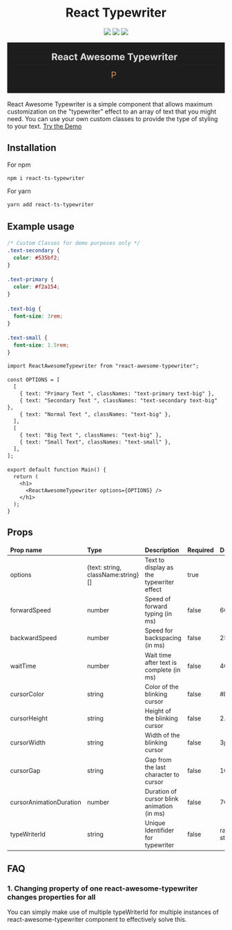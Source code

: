 <h1 align="center">React Typewriter</h1>
<p align="center">
<img src="https://img.shields.io/badge/language-typescript-blue?style=flat-square&logo=typescript" /> 
<img src="https://img.shields.io/badge/react-v18.2-%2361DBFB?style=flat-square&logo=react" />
<a href="https://www.npmjs.com/package/react-awesome-typewriter" target="_blank">
<img src="https://img.shields.io/badge/package-npm-red?style=flat-square&logo=npm" />
</a>

</p>

<p align="center">
<img src="https://raw.githubusercontent.com/divyaswormakai/react-awesome-typewriter/main/demo.gif?token=GHSAT0AAAAAACDE7L4JIY53723J7VL332YIZJGKKIA" />
</p>

<p>
React Awesome Typewriter is a simple component that allows maximum customization on the "typewriter" effect to an array of text that you might need. You can use your own custom classes to provide the type of styling to your text. <a href="https://divyaswormakai.github.io/react-awesome-typewriter-demo" target="_blank">Try the Demo</a>
</p>

## Installation

For npm

```sh
npm i react-ts-typewriter
```

For yarn

```sh
yarn add react-ts-typewriter
```

## Example usage

```css
/* Custom Classes for demo purposes only */
.text-secondary {
  color: #535bf2;
}

.text-primary {
  color: #f2a154;
}

.text-big {
  font-size: 3rem;
}

.text-small {
  font-size: 1.5rem;
}
```

```tsx
import ReactAwesomeTypewriter from "react-awesome-typewriter";

const OPTIONS = [
  [
    { text: "Primary Text ", classNames: "text-primary text-big" },
    { text: "Secondary Text ", classNames: "text-secondary text-big" },
    { text: "Normal Text ", classNames: "text-big" },
  ],
  [
    { text: "Big Text ", classNames: "text-big" },
    { text: "Small Text", classNames: "text-small" },
  ],
];

export default function Main() {
  return (
    <h1>
      <ReactAwesomeTypewriter options={OPTIONS} />
    </h1>
  );
}
```

## Props

<table>
   <thead>
      <tr>
         <td><b>Prop name</b></td>
         <td><b>Type</b></td>
         <td><b>Description</b></td>
         <td><b>Required</b></td>
         <td><b>Default</b></td>
      </tr>
   </thead>
   <tbody>
      <tr>
         <td>options</td>
         <td>{text: string, className:string}[]</td>
         <td>Text to display as the typewriter effect</td>
         <td>true</td>
         <td></td>
      </tr>
      <tr>
         <td>forwardSpeed</td>
         <td>number</td>
         <td>Speed of forward typing (in ms)</td>
         <td>false</td>
         <td>60</td>
      </tr>
      <tr>
         <td>backwardSpeed</td>
         <td>number</td>
         <td>Speed for backspacing (in ms)</td>
         <td>false</td>
         <td>25</td>
      </tr>
      <tr>
         <td>waitTime</td>
         <td>number</td>
         <td>Wait time after text is complete (in ms)</td>
         <td>false</td>
         <td>4000</td>
      </tr>
      <tr>
         <td>cursorColor</td>
         <td>string</td>
         <td>Color of the blinking cursor</td>
         <td>false</td>
         <td>#FFF</td>
      </tr>
      <tr>
         <td>cursorHeight</td>
         <td>string</td>
         <td>Height of the blinking cursor</td>
         <td>false</td>
         <td>2.25rem</td>
      </tr>
      <tr>
         <td>cursorWidth</td>
         <td>string</td>
         <td>Width of the blinking cursor</td>
         <td>false</td>
         <td>3px</td>
      </tr>
      <tr>
         <td>cursorGap</td>
         <td>string</td>
         <td>Gap from the last character to cursor</td>
         <td>false</td>
         <td>10px</td>
      </tr>
      <tr>
         <td>cursorAnimationDuration</td>
         <td>number</td>
         <td>Duration of cursor blink animation (in ms)</td>
         <td>false</td>
         <td>700</td>
      </tr>
       <tr>
         <td>typeWriterId</td>
         <td>string</td>
         <td>Unique Identifider for typewriter</td>
         <td>false</td>
         <td>random string</td>
      </tr>
   </tbody>
</table>

## FAQ

### 1. Changing property of one react-awesome-typewriter changes properties for all

You can simply make use of multiple typeWriterId for multiple instances of react-awesome-typewriter component to effectively solve this.
